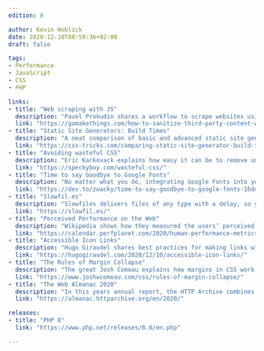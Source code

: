 ```yaml
---
edition: 8

author: Kevin Woblick
date: 2020-12-18T08:59:36+02:00
draft: false

tags:
- Performance
- JavaScript
- CSS
- PHP

links:
- title: "Web scraping with JS"
  description: "Pavel Prokudin shares a workflow to scrape websites using JavaScript and Node.js."
  link: "https://gomakethings.com/how-to-sanitize-third-party-content-with-vanilla-js-to-prevent-cross-site-scripting-xss-attacks/"
- title: "Static Site Generators: Build Times"
  description: "A neat comparison of basic and advanced static site generators based on their build times."
  link: "https://css-tricks.com/comparing-static-site-generator-build-times/"
- title: "Avoiding wasteful CSS"
  description: "Eric Karkovack explains how easy it can be to remove unused CSS from a website and tune performance without affecting your design."
  link: "https://speckyboy.com/wasteful-css/"
- title: "Time to say Goodbye to Google Fonts"
  description: "No matter what you do, integrating Google Fonts into your website is bad for performance. Consider self-hosting the fonts."
  link: "https://dev.to/zwacky/time-to-say-goodbye-to-google-fonts-16dd"
- title: "Slowfil.es"
  description: "Slowfiles delivers files of any type with a delay, so you can check how your website behaves if resources are loading slowly."
  link: "https://slowfil.es/"
- title: "Perceived Performance on the Web"
  description: "Wikipedia shows how they measured the users’ perceived performance for their page."
  link: "https://calendar.perfplanet.com/2020/human-performance-metrics/"
- title: "Accessible Icon Links"
  description: "Hugo Giraudel shares best practices for making links with icons accessible."
  link: "https://hugogiraudel.com/2020/12/10/accessible-icon-links/"
- title: "The Rules of Margin Collapse"
  description: "The great Josh Comeau explains how margins in CSS work and how to get spacing between elements finally right."
  link: "https://www.joshwcomeau.com/css/rules-of-margin-collapse/"
- title: "The Web Almanac 2020"
  description: "In this years annual report, the HTTP Archive combines raw stats and trends with the expertise of the web community."
  link: "https://almanac.httparchive.org/en/2020/"

releases:
- title: "PHP 8"
  link: "https://www.php.net/releases/8.0/en.php"

---
```

